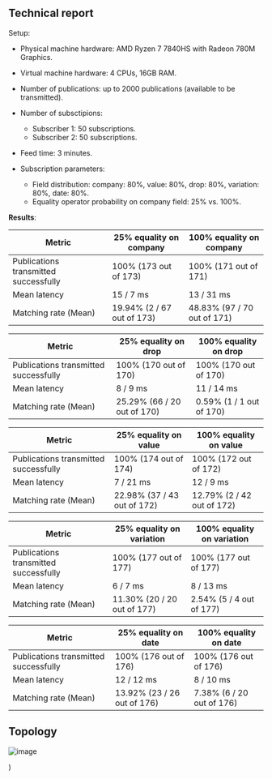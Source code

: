 ## Technical report
Setup:

- Physical machine hardware: AMD Ryzen 7 7840HS with Radeon 780M Graphics.
- Virtual machine hardware: 4 CPUs, 16GB RAM.
- Number of publications: up to 2000 publications (available to be transmitted).
- Number of subsctipions:
  - Subscriber 1: 50 subscriptions.
  - Subscriber 2: 50 subscriptions.
 
- Feed time: 3 minutes.
- Subscription parameters:
  - Field distribution: company: 80%, value: 80%, drop: 80%, variation: 80%, date: 80%.
  - Equality operator probability on company field: 25% vs. 100%.
 
**Results**:

| Metric                                | 25% equality on company       | 100% equality on company             |
|---------------------------------------|-------------------------------|--------------------------------------|
| Publications transmitted successfully | 100% (173 out of 173)         | 100% (171 out of 171)                |
| Mean latency                          | 15 / 7 ms                     | 13 / 31 ms                           |
| Matching rate (Mean)                  | 19.94% (2 / 67 out of 173)    | 48.83% (97 / 70 out of 171)          |


| Metric                                | 25% equality on drop          | 100% equality on drop                |
|---------------------------------------|-------------------------------|--------------------------------------|
| Publications transmitted successfully | 100% (170 out of 170)         | 100% (170 out of 170)                |
| Mean latency                          | 8 / 9 ms                      | 11 / 14 ms                           |
| Matching rate (Mean)                  | 25.29% (66 / 20 out of 170)   | 0.59% (1 / 1 out of 170)             |


| Metric                                | 25% equality on value         | 100% equality on value               |
|---------------------------------------|-------------------------------|--------------------------------------|
| Publications transmitted successfully | 100% (174 out of 174)         | 100% (172 out of 172)                |
| Mean latency                          | 7 / 21 ms                     | 12 / 9 ms                            |
| Matching rate (Mean)                  | 22.98% (37 / 43 out of 172)   | 12.79% (2 / 42 out of 172)           |


| Metric                                | 25% equality on variation     | 100% equality on variation           |
|---------------------------------------|-------------------------------|--------------------------------------|
| Publications transmitted successfully | 100% (177 out of 177)         | 100% (177 out of 177)                |
| Mean latency                          | 6 / 7 ms                      | 8 / 13 ms                            |
| Matching rate (Mean)                  | 11.30% (20 / 20 out of 177)   | 2.54% (5 / 4 out of 177)             |


| Metric                                | 25% equality on date          | 100% equality on date                |
|---------------------------------------|-------------------------------|--------------------------------------|
| Publications transmitted successfully | 100% (176 out of 176)         | 100% (176 out of 176)                |
| Mean latency                          | 12 / 12 ms                    | 8 / 10 ms                            |
| Matching rate (Mean)                  | 13.92% (23 / 26 out of 176)   | 7.38% (6 / 20 out of 176)            |

## Topology

![image](https://github.com/OpariucRares/EBS-2024-Rares-Team/assets/46899212/7b2ad75c-73b0-470b-9dac-f9403c79fc3a)

)

